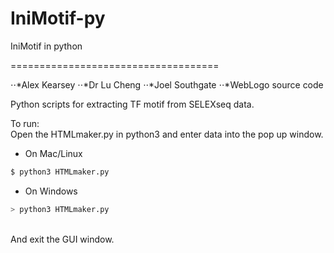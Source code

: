 # IniMotif-py
IniMotif in python

 ====================================

⋅⋅*Alex Kearsey 
⋅⋅*Dr Lu Cheng
⋅⋅*Joel Southgate
⋅⋅*WebLogo source code

Python scripts for extracting TF motif from SELEXseq data.

To run: <br />
Open the HTMLmaker.py in python3 and enter data into the pop up window.

* On Mac/Linux <br />
```bash
$ python3 HTMLmaker.py
```
* On Windows <br />
```bash
> python3 HTMLmaker.py
```
<br />
And exit the GUI window.





